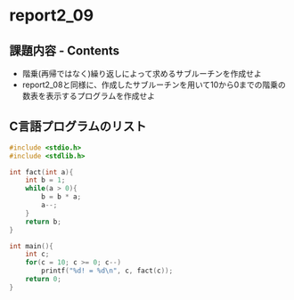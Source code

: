 # report2_09

## 課題内容 - Contents
* 階乗(再帰ではなく)繰り返しによって求めるサブルーチンを作成せよ  
* report2_08と同様に、作成したサブルーチンを用いて10から0までの階乗の数表を表示するプログラムを作成せよ  

## C言語プログラムのリスト
```c
#include <stdio.h>
#include <stdlib.h>

int fact(int a){
	int b = 1;
	while(a > 0){
		b = b * a;
		a--;
	}		
	return b;
}

int main(){
	int c;
	for(c = 10; c >= 0; c--)
		printf("%d! = %d\n", c, fact(c));
	return 0;
}
```
